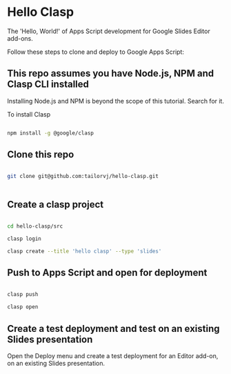 # Hello Clasp

The 'Hello, World!' of Apps Script development for Google Slides Editor add-ons.

Follow these steps to clone and deploy to Google Apps Script:

## This repo assumes you have Node.js, NPM and Clasp CLI installed

Installing Node.js and NPM is beyond the scope of this tutorial. Search for it. 

To install Clasp
```bash

npm install -g @google/clasp

```

## Clone this repo

```bash

git clone git@github.com:tailorvj/hello-clasp.git
    
```

## Create a clasp project

```bash

cd hello-clasp/src

clasp login

clasp create --title 'hello clasp' --type 'slides'

```

## Push to Apps Script and open for deployment

```bash

clasp push

clasp open

```

## Create a test deployment and test on an existing Slides presentation

Open the Deploy menu and create a test deployment for an Editor add-on, on an existing Slides presentation.